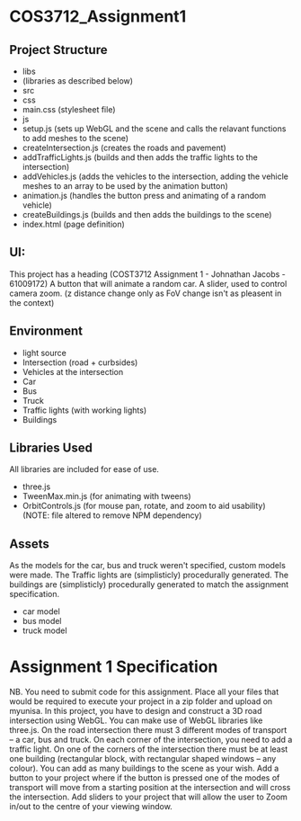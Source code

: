 # COS3712_Assignment1

## Project Structure
* libs
 * (libraries as described below)
* src
 * css
  * main.css (stylesheet file)
 * js
  * setup.js (sets up WebGL and the scene and calls the relavant functions to add meshes to the scene)
  * createIntersection.js (creates the roads and pavement)
  * addTrafficLights.js (builds and then adds the traffic lights to the intersection)
  * addVehicles.js (adds the vehicles to the intersection, adding the vehicle meshes to an array to be used by the animation button)
  * animation.js (handles the button press and animating of a random vehicle)
  * createBuildings.js (builds and then adds the buildings to the scene)
 * index.html (page definition)

## UI:
This project has a heading (COST3712 Assignment 1 - Johnathan Jacobs - 61009172)
A button that will animate a random car.
A slider, used to control camera zoom. (z distance change only as FoV change isn't as pleasent in the context)

## Environment
* light source
* Intersection (road + curbsides)
* Vehicles at the intersection
 * Car
 * Bus
 * Truck 
* Traffic lights (with working lights)
* Buildings

## Libraries Used
All libraries are included for ease of use.
* three.js 
* TweenMax.min.js (for animating with tweens)
* OrbitControls.js (for mouse pan, rotate, and zoom to aid usability) (NOTE: file altered to remove NPM dependency)

## Assets
As the models for the car, bus and truck weren't specified, custom models were made.
The Traffic lights are (simplisticly) procedurally generated.
The buildings are (simplisticly) procedurally generated to match the assignment specification.
* car model
* bus model
* truck model

# Assignment 1 Specification
NB. You need to submit code for this assignment. Place all your files that would be required to execute your project in a zip folder and upload on myunisa.
In this project, you have to design and construct a 3D road intersection using WebGL.
You can make use of WebGL libraries like three.js. 
On the road intersection there must 3 different modes of transport – a car, bus and truck.
On each corner of the intersection, you need to add a traffic light.
On one of the corners of the intersection there must be at least one building (rectangular block, with rectangular shaped windows – any colour).
You can add as many buildings to the scene as your wish.
Add a button to your project where if the button is pressed one of the modes of transport will move from a starting position at the intersection and will cross the intersection.
Add sliders to your project that will allow the user to Zoom in/out to the centre of your viewing window.